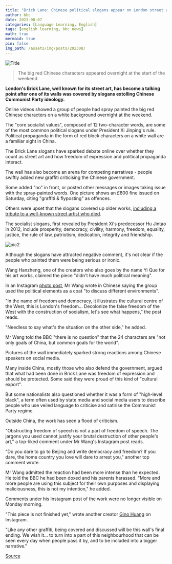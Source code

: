 ```yaml
---
title: "Brick Lane: Chinese political slogans appear on London street art wall"
author: bbc
date: 2023-08-07
categories: [Language Learning, English]
tags: [english learning, bbc news]
math: true
mermaid: true
pin: false
img_path: /assets/img/posts/202308/
---
```


![Title](_130676030_bricklane1.webp)

> The big red Chinese characters appeared overnight at the start of the weekend

**London's Brick Lane, well known for its street art, has become a talking point after one of its walls was covered by slogans extolling Chinese Communist Party ideology.**

Online videos showed a group of people had spray painted the big red Chinese characters on a white background overnight at the weekend.

The "core socialist values", composed of 12 two-character words, are some of the most common political slogans under President Xi Jinping's rule. Political propaganda in the form of red block characters on a white wall are a familiar sight in China.

The Brick Lane slogans have sparked debate online over whether they count as street art and how freedom of expression and political propaganda interact.

The wall has also become an arena for competing narratives - people swiftly added new graffiti criticising the Chinese government.

Some added "no" in front, or posted other messages or images taking issue with the spray-painted words. One picture shows an £800 fine issued on Saturday, citing "graffiti & flyposting" as offences.

Others were upset that the slogans covered up older works, [including a tribute to a well-known street artist who died](https://twitter.com/yaling_jiang/status/1688158647787085824).

The socialist slogans, first revealed by President Xi's predecessor Hu Jintao in 2012, include prosperity, democracy, civility, harmony, freedom, equality, justice, the rule of law, patriotism, dedication, integrity and friendship.

![pic2](_130623377_gettyimages-1596920732.webp)

Although the slogans have attracted negative comment, it's not clear if the people who painted them were being serious or ironic.

Wang Hanzheng, one of the creators who also goes by the name Yi Que for his art works, claimed the piece "didn't have much political meaning".

In an Instagram [photo post](https://www.instagram.com/p/CvlTTFjo-jB/?img_index=1), Mr Wang wrote in Chinese saying the group used the political elements as a coat "to discuss different environments".

"In the name of freedom and democracy, it illustrates the cultural centre of the West, this is London's freedom… Decolonize the false freedom of the West with the construction of socialism, let's see what happens," the post reads.

"Needless to say what's the situation on the other side," he added.

Mr Wang told the BBC "there is no question" that the 24 characters are "not only goals of China, but common goals for the world".

Pictures of the wall immediately sparked strong reactions among Chinese speakers on social media.

Many inside China, mostly those who also defend the government, argued that what had been done in Brick Lane was freedom of expression and should be protected. Some said they were proud of this kind of "cultural export".

But some nationalists also questioned whether it was a form of "high-level black", a term often used by state media and social media users to describe people who use veiled language to criticise and satirise the Communist Party regime.

Outside China, the work has seen a flood of criticism.

"Obstructing freedom of speech is not a part of freedom of speech. The jargons you used cannot justify your brutal destruction of other people's art," a top-liked comment under Mr Wang's Instagram post reads.

"Do you dare to go to Beijing and write democracy and freedom? If you dare, the home country you love will dare to arrest you," another top comment wrote.

Mr Wang admitted the reaction had been more intense than he expected. He told the BBC he had been doxed and his parents harassed. "More and more people are using this subject for their own purposes and displaying maliciousness, this is not my intention," he added.

Comments under his Instagram post of the work were no longer visible on Monday morning.

"This piece is not finished yet," wrote another creator [Gino Huang](https://www.instagram.com/p/CvnRyXlI6q6/) on Instagram.

"Like any other graffiti, being covered and discussed will be this wall's final ending. We wish it… to turn into a part of this neighbourhood that can be seen every day when people pass it by, and to be included into a bigger narrative."

[Source](https://www.bbc.com/news/uk-england-london-66391605)